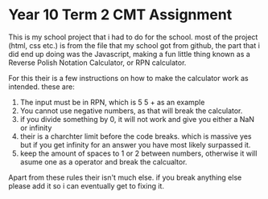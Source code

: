 # Year 10 Term 2 CMT Assignment
This is my school project that i had to do for the school. most of the project (html, css etc.) is from the file that my school got from github, the part that i did end up doing was the Javascript, making a fun little thing known as a Reverse Polish Notation Calculator, or RPN calculator.

For this their is a few instructions on how to make the calculator work as intended. these are:
1. The input must be in RPN, which is 5 5 + as an example
2. You cannot use negative numbers, as that will break the calculator.
3. if you divide something by 0, it will not work and give you either a NaN or infinity
4. their is a charchter limit before the code breaks. which is massive yes but if you get infinity for an answer you have most likely surpassed it. 
5. keep the amount of spaces to 1 or 2 between numbers, otherwise it will asume one as a operator and break the calcualtor.

Apart from these rules their isn't much else. if you break anything else please add it so i can eventually get to fixing it.
